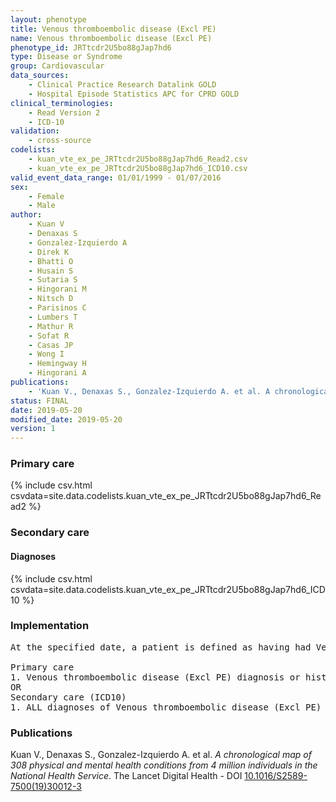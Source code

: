 ```yaml
---
layout: phenotype
title: Venous thromboembolic disease (Excl PE)
name: Venous thromboembolic disease (Excl PE)
phenotype_id: JRTtcdr2U5bo88gJap7hd6 
type: Disease or Syndrome
group: Cardiovascular
data_sources: 
    - Clinical Practice Research Datalink GOLD
    - Hospital Episode Statistics APC for CPRD GOLD
clinical_terminologies: 
    - Read Version 2
    - ICD-10
validation: 
    - cross-source
codelists: 
    - kuan_vte_ex_pe_JRTtcdr2U5bo88gJap7hd6_Read2.csv
    - kuan_vte_ex_pe_JRTtcdr2U5bo88gJap7hd6_ICD10.csv
valid_event_data_range: 01/01/1999 - 01/07/2016
sex: 
    - Female
    - Male
author: 
    - Kuan V
    - Denaxas S
    - Gonzalez-Izquierdo A
    - Direk K
    - Bhatti O
    - Husain S
    - Sutaria S
    - Hingorani M
    - Nitsch D
    - Parisinos C
    - Lumbers T
    - Mathur R
    - Sofat R
    - Casas JP
    - Wong I
    - Hemingway H
    - Hingorani A
publications: 
    - 'Kuan V., Denaxas S., Gonzalez-Izquierdo A. et al. A chronological map of 308 physical and mental health conditions from 4 million individuals in the National Health Service. The Lancet Digital Health - DOI: 10.1016/S2589-7500(19)30012-3' 
status: FINAL
date: 2019-05-20
modified_date: 2019-05-20
version: 1
---
```

### Primary care 
{% include csv.html csvdata=site.data.codelists.kuan_vte_ex_pe_JRTtcdr2U5bo88gJap7hd6_Read2 %}
### Secondary care 
#### Diagnoses 
{% include csv.html csvdata=site.data.codelists.kuan_vte_ex_pe_JRTtcdr2U5bo88gJap7hd6_ICD10 %}
### Implementation 
<pre>At the specified date, a patient is defined as having had Venous thromboembolic disease (Excl PE) IF they meet the criteria for any of the following on or before the specified date. The earliest date on which the individual meets any of the following criteria on or before the specified date is defined as the first event date:

Primary care
1. Venous thromboembolic disease (Excl PE) diagnosis or history of diagnosis during a consultation 
OR
Secondary care (ICD10)
1. ALL diagnoses of Venous thromboembolic disease (Excl PE) or history of diagnosis during a hospitalization</pre> 
 
### Publications 
Kuan V., Denaxas S., Gonzalez-Izquierdo A. et al. _A chronological map of 308 physical and mental health conditions from 4 million individuals in the National Health Service_. The Lancet Digital Health - DOI <a href='https://www.thelancet.com/journals/landig/article/PIIS2589-7500(19)30012-3/fulltext'>10.1016/S2589-7500(19)30012-3</a>